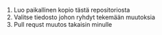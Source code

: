1) Luo paikallinen kopio tästä repositoriosta
2) Valitse tiedosto johon ryhdyt tekemään muutoksia
3) Pull requst muutos takaisin minulle
